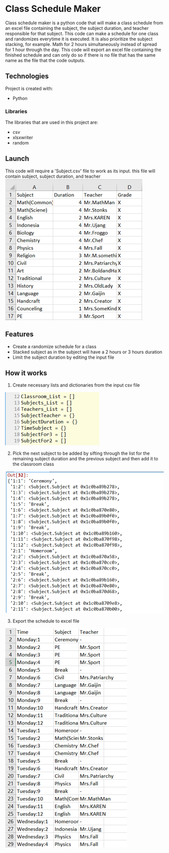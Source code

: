 # Class Schedule Maker
Class schedule maker is a python code that will make a class schedule from an excel file containing the subject, the subject duration, and teacher responsible for that subject. This code can make a schedule for one class and randomizes everytime it is executed. It is also prioritize the subject stacking, for example. Math for 2 hours simultaneously instead of spread for 1 hour through the day. This code will export an excel file containing the finished schedule and can only do so if there is no file that has the same name as the file that the code outputs.

## Technologies
Project is created with:
* Python

### Libraries
The libraries that are used in this project are:
* csv
* xlsxwriter
* random

## Launch
This code will require a 'Subject.csv' file to work as its input. this file will contain subject, subject duration, and teacher
![Image of Subject.csv](./images/SubjectCsv.png)

## Features
* Create a randomize schedule for a class
* Stacked subject as in the subject will have a 2 hours or 3 hours duration
* Limit the subject duration by editing the input file

## How it works
1. Create necessary lists and dictionaries from the input csv file


![Image of Lists and dictionaries](./images/ListsAndDictionaries.png)

2. Pick the next subject to be added by sifting through the list for the remaining subject duration and the previous subject and then add it to the classroom class


![Image of finished schedule](./images/ScheduleClass.png)

3. Export the schedule to excel file


![Image of the xlsx file](./images/ScheduleFile.png)
